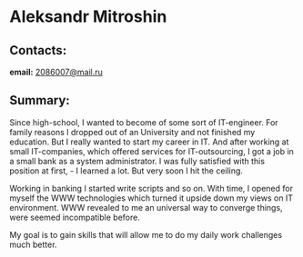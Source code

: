 # Aleksandr Mitroshin

## Contacts:
**email:** 2086007@mail.ru

## Summary:
Since high-school, I wanted to become of some sort of IT-engineer. For family reasons I dropped out of an University and not finished my education. But I really wanted to start my career in IT. And after working at small IT-companies, which offered services for IT-outsourcing, I got a job in a small bank as a system administrator. I was fully satisfied with this position at first, - I learned a lot. But very soon I hit the ceiling.

Working in banking I started write scripts and so on. With time, I opened for myself the WWW technologies which turned it upside down my views on IT environment. WWW revealed to me an universal way to converge things, were seemed incompatible before.

My goal is to gain skills that will allow me to do my daily work challenges much better.